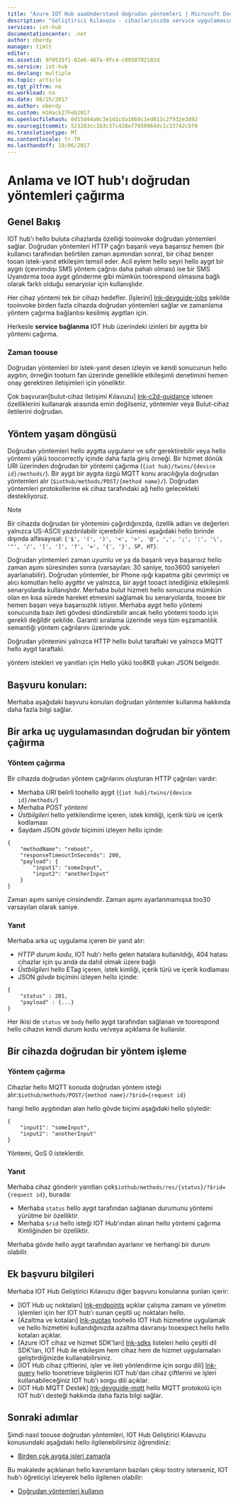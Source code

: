 ```yaml
---
title: "Azure IOT Hub aaaUnderstand doğrudan yöntemleri | Microsoft Docs"
description: "Geliştirici Kılavuzu - cihazlarınızda service uygulamasından doğrudan yöntemleri tooinvoke kod kullanın."
services: iot-hub
documentationcenter: .net
author: nberdy
manager: timlt
editor: 
ms.assetid: 9f0535f1-02e6-467a-9fc4-c0950702102d
ms.service: iot-hub
ms.devlang: multiple
ms.topic: article
ms.tgt_pltfrm: na
ms.workload: na
ms.date: 08/25/2017
ms.author: nberdy
ms.custom: H1Hack27Feb2017
ms.openlocfilehash: 0d15d44a0c3e1d1cda1669c1ed011c2f932e3d92
ms.sourcegitcommit: 523283cc1b3c37c428e77850964dc1c33742c5f0
ms.translationtype: MT
ms.contentlocale: tr-TR
ms.lasthandoff: 10/06/2017
---
```

# <a name="understand-and-invoke-direct-methods-from-iot-hub"></a>Anlama ve IOT hub'ı doğrudan yöntemleri çağırma
## <a name="overview"></a>Genel Bakış
IOT hub'ı hello buluta cihazlarda özelliği tooinvoke doğrudan yöntemleri sağlar. Doğrudan yöntemleri HTTP çağrı başarılı veya başarısız hemen (bir kullanıcı tarafından belirtilen zaman aşımından sonra), bir cihaz benzer tooan istek-yanıt etkileşim temsil eder. Acil eylem hello seyri hello aygıt bir aygıtı (çevrimdışı SMS yöntem çağrısı daha pahalı olması) ise bir SMS Uyandırma tooa aygıt gönderme gibi mümkün toorespond olmasına bağlı olarak farklı olduğu senaryolar için kullanışlıdır.

Her cihaz yöntemi tek bir cihazı hedefler. [İşlerini] [ lnk-devguide-jobs] şekilde tooinvoke birden fazla cihazda doğrudan yöntemleri sağlar ve zamanlama yöntem çağırma bağlantısı kesilmiş aygıtları için.

Herkesle **service bağlanma** IOT Hub üzerindeki izinleri bir aygıtta bir yöntemi çağırma.

### <a name="when-toouse"></a>Zaman toouse
Doğrudan yöntemleri bir istek-yanıt desen izleyin ve kendi sonucunun hello aygıtın, örneğin tooturn fan üzerinde genellikle etkileşimli denetimini hemen onay gerektiren iletişimleri için yöneliktir.

Çok başvuran[bulut-cihaz iletişimi Kılavuzu] [ lnk-c2d-guidance] istenen özelliklerini kullanarak arasında emin değilseniz, yöntemler veya Bulut-cihaz iletilerini doğrudan.

## <a name="method-lifecycle"></a>Yöntem yaşam döngüsü
Doğrudan yöntemleri hello aygıtta uygulanır ve sıfır gerektirebilir veya hello yöntemi yükü toocorrectly içinde daha fazla giriş örneği. Bir hizmet dönük URI üzerinden doğrudan bir yöntemi çağırma (`{iot hub}/twins/{device id}/methods/`). Bir aygıt bir aygıta özgü MQTT konu aracılığıyla doğrudan yöntemleri alır (`$iothub/methods/POST/{method name}/`). Doğrudan yöntemleri protokollerine ek cihaz tarafındaki ağ hello gelecekteki destekliyoruz.

> [!NOTE]
> Bir cihazda doğrudan bir yöntemini çağırdığınızda, özellik adları ve değerleri yalnızca US-ASCII yazdırılabilir içerebilir kümesi aşağıdaki hello birinde dışında alfasayısal: ``{'$', '(', ')', '<', '>', '@', ',', ';', ':', '\', '"', '/', '[', ']', '?', '=', '{', '}', SP, HT}``.
> 
> 

Doğrudan yöntemleri zaman uyumlu ve ya da başarılı veya başarısız hello zaman aşımı süresinden sonra (varsayılan: 30 saniye, too3600 saniyeleri ayarlanabilir). Doğrudan yöntemler, bir Phone ışığı kapatma gibi çevrimiçi ve alıcı komutları hello aygıttır ve yalnızca, bir aygıt tooact istediğiniz etkileşimli senaryolarda kullanışlıdır. Merhaba bulut hizmeti hello sonucuna mümkün olan en kısa sürede hareket etmesini sağlamak bu senaryolarda, toosee bir hemen başarı veya başarısızlık istiyor. Merhaba aygıt hello yöntemi sonucunda bazı ileti gövdesi döndürebilir ancak hello yöntemi toodo için gerekli değildir şekilde. Garanti sıralama üzerinde veya tüm eşzamanlılık semantiği yöntem çağrılarını üzerinde yok.

Doğrudan yöntemini yalnızca HTTP hello bulut taraftaki ve yalnızca MQTT hello aygıt taraftaki.

yöntem istekleri ve yanıtları için Hello yükü too8KB yukarı JSON belgedir.

## <a name="reference-topics"></a>Başvuru konuları:
Merhaba aşağıdaki başvuru konuları doğrudan yöntemler kullanma hakkında daha fazla bilgi sağlar.

## <a name="invoke-a-direct-method-from-a-back-end-app"></a>Bir arka uç uygulamasından doğrudan bir yöntem çağırma
### <a name="method-invocation"></a>Yöntem çağırma
Bir cihazda doğrudan yöntem çağrılarını oluşturan HTTP çağrıları vardır:

* Merhaba *URI* belirli toohello aygıt (`{iot hub}/twins/{device id}/methods/`)
* Merhaba POST *yöntemi*
* *Üstbilgileri* hello yetkilendirme içeren, istek kimliği, içerik türü ve içerik kodlaması
* Saydam JSON *gövde* biçimini izleyen hello içinde:

```
{
    "methodName": "reboot",
    "responseTimeoutInSeconds": 200,
    "payload": {
        "input1": "someInput",
        "input2": "anotherInput"
    }
}
```

Zaman aşımı saniye cinsindendir. Zaman aşımı ayarlanmamışsa too30 varsayılan olarak saniye.

### <a name="response"></a>Yanıt
Merhaba arka uç uygulama içeren bir yanıt alır:

* *HTTP durum kodu*, IOT hub'ı hello gelen hatalara kullanıldığı, 404 hatası cihazlar için şu anda da dahil olmak üzere bağlı
* *Üstbilgileri* hello ETag içeren, istek kimliği, içerik türü ve içerik kodlaması
* JSON *gövde* biçimini izleyen hello içinde:

```
{
    "status" : 201,
    "payload" : {...}
}
```

   Her ikisi de `status` ve `body` hello aygıt tarafından sağlanan ve toorespond hello cihazın kendi durum kodu ve/veya açıklama ile kullanılır.

## <a name="handle-a-direct-method-on-a-device"></a>Bir cihazda doğrudan bir yöntem işleme
### <a name="method-invocation"></a>Yöntem çağırma
Cihazlar hello MQTT konuda doğrudan yöntem isteği alır:`$iothub/methods/POST/{method name}/?$rid={request id}`

hangi hello aygıtından alan hello gövde biçimi aşağıdaki hello şöyledir:

```
{
    "input1": "someInput",
    "input2": "anotherInput"
}
```

Yöntemi, QoS 0 isteklerdir.

### <a name="response"></a>Yanıt
Merhaba cihaz gönderir yanıtları çok`$iothub/methods/res/{status}/?$rid={request id}`, burada:

* Merhaba `status` hello aygıt tarafından sağlanan durumunu yöntemi yürütme bir özelliktir.
* Merhaba `$rid` hello isteği IOT Hub'ından alınan hello yöntemi çağırma Kimliğinden bir özelliktir.

Merhaba gövde hello aygıt tarafından ayarlanır ve herhangi bir durum olabilir.

## <a name="additional-reference-material"></a>Ek başvuru bilgileri
Merhaba IOT Hub Geliştirici Kılavuzu diğer başvuru konularına şunları içerir:

* [IOT Hub uç noktaları] [ lnk-endpoints] açıklar çalışma zamanı ve yönetim işlemleri için her IOT hub'ı sunan çeşitli uç noktaları hello.
* [Azaltma ve kotaları] [ lnk-quotas] toohello IOT Hub hizmetine uygulamak ve hello hizmetini kullandığınızda azaltma davranışı tooexpect hello hello kotaları açıklar.
* [Azure IOT cihaz ve hizmet SDK'ları] [ lnk-sdks] listeleri hello çeşitli dil SDK'ları, IOT Hub ile etkileşim hem cihaz hem de hizmet uygulamaları geliştirdiğinizde kullanabilirsiniz.
* [IOT Hub cihaz çiftlerini, işler ve ileti yönlendirme için sorgu dili] [ lnk-query] hello tooretrieve bilgilerini IOT hub'dan cihaz çiftlerini ve işleri kullanabileceğiniz IOT hub'ı sorgu dili açıklar.
* [IOT Hub MQTT Destek] [ lnk-devguide-mqtt] hello MQTT protokolü için IOT hub'ı desteği hakkında daha fazla bilgi sağlar.

## <a name="next-steps"></a>Sonraki adımlar
Şimdi nasıl toouse doğrudan yöntemleri, IOT Hub Geliştirici Kılavuzu konusundaki aşağıdaki hello ilgilenebilirsiniz öğrendiniz:

* [Birden çok aygıta işleri zamanla][lnk-devguide-jobs]

Bu makalede açıklanan hello kavramların bazıları çıkışı tootry isterseniz, IOT hub'ı öğreticiyi izleyerek hello ilgilenen olabilir:

* [Doğrudan yöntemleri kullanın][lnk-methods-tutorial]

<!-- links and images -->

[lnk-endpoints]: iot-hub-devguide-endpoints.md
[lnk-quotas]: iot-hub-devguide-quotas-throttling.md
[lnk-sdks]: iot-hub-devguide-sdks.md
[lnk-query]: iot-hub-devguide-query-language.md
[lnk-devguide-mqtt]: iot-hub-mqtt-support.md

[lnk-devguide-jobs]: iot-hub-devguide-jobs.md
[lnk-methods-tutorial]: iot-hub-node-node-direct-methods.md
[lnk-devguide-messages]: iot-hub-devguide-messaging.md
[lnk-c2d-guidance]: iot-hub-devguide-c2d-guidance.md
